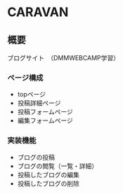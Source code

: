 # CARAVAN


## 概要

ブログサイト　（DMMWEBCAMP学習）

### ページ構成

- topページ
- 投稿詳細ページ
- 投稿フォームページ
- 編集フォームページ

### 実装機能

- ブログの投稿
- ブログの閲覧（一覧・詳細）
- 投稿したブログの編集
- 投稿したブログの削除
